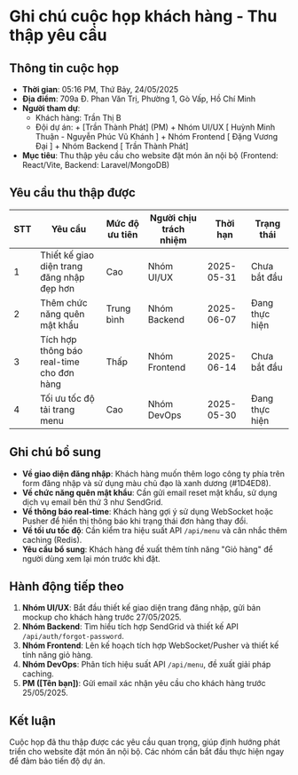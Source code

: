 # Ghi chú cuộc họp khách hàng - Thu thập yêu cầu

## Thông tin cuộc họp
- **Thời gian**: 05:16 PM, Thứ Bảy, 24/05/2025  
- **Địa điểm**: 709a Đ. Phan Văn Trị, Phường 1, Gò Vấp, Hồ Chí Minh
- **Người tham dự**:  
  - Khách hàng:  Trần Thị B
  - Đội dự án: + [Trần Thành Phát] (PM)
               + Nhóm UI/UX [ Huỳnh Minh Thuận - Nguyễn Phúc Vũ Khánh ]
               + Nhóm Frontend [ Đặng Vương Đại ]
               + Nhóm Backend  [ Trần Thành Phát]
- **Mục tiêu**: Thu thập yêu cầu cho website đặt món ăn nội bộ (Frontend: React/Vite, Backend: Laravel/MongoDB)

## Yêu cầu thu thập được

| STT | Yêu cầu                          | Mức độ ưu tiên | Người chịu trách nhiệm | Thời hạn    | Trạng thái      |
|-----|----------------------------------|----------------|------------------------|-------------|-----------------|
| 1   | Thiết kế giao diện trang đăng nhập đẹp hơn | Cao            | Nhóm UI/UX             | 2025-05-31  | Chưa bắt đầu    |
| 2   | Thêm chức năng quên mật khẩu      | Trung bình     | Nhóm Backend           | 2025-06-07  | Đang thực hiện  |
| 3   | Tích hợp thông báo real-time cho đơn hàng | Thấp           | Nhóm Frontend          | 2025-06-14  | Chưa bắt đầu    |
| 4   | Tối ưu tốc độ tải trang menu      | Cao            | Nhóm DevOps            | 2025-05-30  | Đang thực hiện  |

## Ghi chú bổ sung
- **Về giao diện đăng nhập**: Khách hàng muốn thêm logo công ty phía trên form đăng nhập và sử dụng màu chủ đạo là xanh dương (#1D4ED8).  
- **Về chức năng quên mật khẩu**: Cần gửi email reset mật khẩu, sử dụng dịch vụ email bên thứ 3 như SendGrid.  
- **Về thông báo real-time**: Khách hàng gợi ý sử dụng WebSocket hoặc Pusher để hiển thị thông báo khi trạng thái đơn hàng thay đổi.  
- **Về tối ưu tốc độ**: Cần kiểm tra hiệu suất API `/api/menu` và cân nhắc thêm caching (Redis).  
- **Yêu cầu bổ sung**: Khách hàng đề xuất thêm tính năng "Giỏ hàng" để người dùng xem lại món trước khi đặt.  

## Hành động tiếp theo
1. **Nhóm UI/UX**: Bắt đầu thiết kế giao diện trang đăng nhập, gửi bản mockup cho khách hàng trước 27/05/2025.  
2. **Nhóm Backend**: Tìm hiểu tích hợp SendGrid và thiết kế API `/api/auth/forgot-password`.  
3. **Nhóm Frontend**: Lên kế hoạch tích hợp WebSocket/Pusher và thiết kế tính năng giỏ hàng.  
4. **Nhóm DevOps**: Phân tích hiệu suất API `/api/menu`, đề xuất giải pháp caching.  
5. **PM ([Tên bạn])**: Gửi email xác nhận yêu cầu cho khách hàng trước 25/05/2025.

## Kết luận
Cuộc họp đã thu thập được các yêu cầu quan trọng, giúp định hướng phát triển cho website đặt món ăn nội bộ. Các nhóm cần bắt đầu thực hiện ngay để đảm bảo tiến độ dự án.
